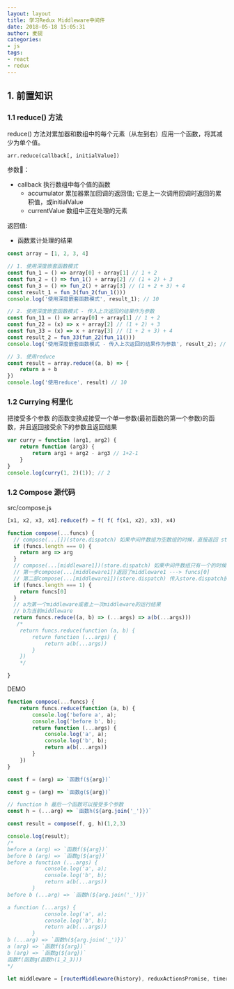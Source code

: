 ```yaml
---
layout: layout
title: 学习Redux Middleware中间件
date: 2018-05-18 15:05:31
author: 麦砚
categories: 
- js 
tags:
- react
- redux
---
```


## 1. 前置知识

### 1.1 reduce() 方法

reduce() 方法对累加器和数组中的每个元素（从左到右）应用一个函数，将其减少为单个值。

`arr.reduce(callback[, initialValue])`

参数：

- callback 执行数组中每个值的函数
  - accumulator 累加器累加回调的返回值; 它是上一次调用回调时返回的累积值，或initialValue
  - currentValue 数组中正在处理的元素

返回值:

- 函数累计处理的结果

``` js
const array = [1, 2, 3, 4]

// 1. 使用深度嵌套函数模式
const fun_1 = () => array[0] + array[1] // 1 + 2
const fun_2 = () => fun_1() + array[2] // (1 + 2) + 3
const fun_3 = () => fun_2() + array[3] // (1 + 2 + 3) + 4
const result_1 = fun_3(fun_2(fun_1()))
console.log('使用深度嵌套函数模式', result_1); // 10

// 2. 使用深度嵌套函数模式 - 传入上次返回的结果作为参数
const fun_11 = () => array[0] + array[1] // 1 + 2
const fun_22 = (x) => x + array[2] // (1 + 2) + 3
const fun_33 = (x) => x + array[3] // (1 + 2 + 3) + 4
const result_2 = fun_33(fun_22(fun_11()))
console.log('使用深度嵌套函数模式 - 传入上次返回的结果作为参数', result_2); // 10

// 3. 使用reduce
const result = array.reduce((a, b) => {
    return a + b
})
console.log('使用reduce', result) // 10
```

### 1.2 Currying 柯里化

把接受多个参数 的函数变换成接受一个单一参数(最初函数的第一个参数)的函数，并且返回接受余下的参数且返回结果

``` js
var curry = function (arg1, arg2) {
    return function (arg3) {
        return arg1 + arg2 - arg3 // 1+2-1
    }
}
console.log(curry(1, 2)(1)); // 2
```



### 1.2 Compose 源代码

src/compose.js

``` js
[x1, x2, x3, x4].reduce(f) = f( f( f(x1, x2), x3), x4)
```

``` js
function compose(...funcs) {
  // compose(...[])(store.dispatch) 如果中间件数组为空数组的时候，直接返回 store.dispatch
  if (funcs.length === 0) {
    return arg => arg
  }
  // compose(...[middleware1])(store.dispatch) 如果中间件数组只有一个的时候，
  // 第一步compose(...[middleware1])返回了middleware1 ---> funcs[0]
  // 第二部compose(...[middleware1])(store.dispatch) 传入store.dispatch执行middleware1的方法
  if (funcs.length === 1) {
    return funcs[0]
  }
  // a为第一个middleware或者上一次middleware的运行结果
  // b为当前middleware
  return funcs.reduce((a, b) => (...args) => a(b(...args)))
   /*
    return funcs.reduce(function (a, b) {
        return function (...args) {
            return a(b(...args))
        }
    })
    */

}
```

DEMO

``` js
function compose(...funcs) {
    return funcs.reduce(function (a, b) {
        console.log('before a', a);
        console.log('before b', b);
        return function (...args) {
            console.log('a', a);
            console.log('b', b);
            return a(b(...args))
        }
    })
}

const f = (arg) => `函数f(${arg})` 

const g = (arg) => `函数g(${arg})`

// function h 最后一个函数可以接受多个参数
const h = (...arg) => `函数h(${arg.join('_')})`

const result = compose(f, g, h)(1,2,3)

console.log(result);
/* 
before a (arg) => `函数f(${arg})`
before b (arg) => `函数g(${arg})`
before a function (...args) {
            console.log('a', a);
            console.log('b', b);
            return a(b(...args))
        }
before b (...arg) => `函数h(${arg.join('_')})`

a function (...args) {
            console.log('a', a);
            console.log('b', b);
            return a(b(...args))
        }
b (...arg) => `函数h(${arg.join('_')})`
a (arg) => `函数f(${arg})`
b (arg) => `函数g(${arg})`
函数f(函数g(函数h(1_2_3))) 
*/
```

``` js
let middleware = [routerMiddleware(history), reduxActionsPromise, timerMiddleware]
```

<!-- let middleware = [routerMiddleware(history), reduxActionsPromise, timerMiddleware]

if (__DEBUG__) {
  middleware = [...middleware, createLogger({})] -->